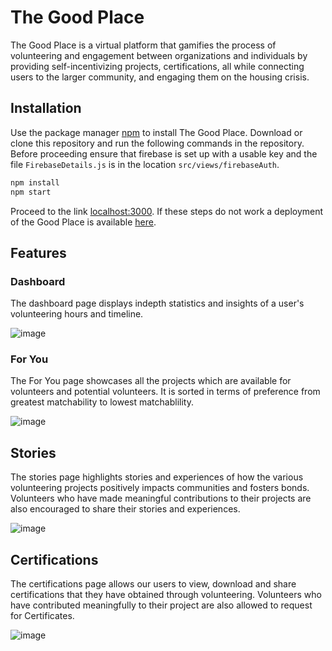 # The Good Place

The Good Place is a virtual platform that gamifies the process of volunteering and engagement between organizations and individuals by providing self-incentivizing projects, certifications, all while connecting users to the larger community, and engaging them on the housing crisis.


## Installation
Use the package manager [npm](https://www.npmjs.com/) to install The Good Place. Download or clone this repository and run the following commands in the repository. Before proceeding ensure that firebase is set up with a usable key and the file ```FirebaseDetails.js``` is in the location ```src/views/firebaseAuth```. 
```bash
npm install
npm start
```

Proceed to the link <localhost:3000>. If these steps do not work a deployment of the Good Place is available [here](https://the-good-place.herokuapp.com/).

## Features

### Dashboard

The dashboard page displays indepth statistics and insights of a user's volunteering hours and timeline.

![image](https://user-images.githubusercontent.com/77235299/158166762-e63657cc-8aab-4c27-9a2b-4114d811c71b.png)

### For You

The For You page showcases all the projects which are available for volunteers and potential volunteers. It is sorted in terms of preference from greatest matchability to lowest matchablility. 

![image](https://user-images.githubusercontent.com/77235299/158167234-b1b294b1-b5f2-406b-a2dd-d405de44169a.png)


## Stories 

The stories page highlights stories and experiences of how the various volunteering projects positively impacts communities and fosters bonds. Volunteers who have made meaningful contributions to their projects are also encouraged to share their stories and experiences.

![image](https://user-images.githubusercontent.com/77235299/158167862-ce8f8fd3-a531-4657-a79d-9d355c3fb451.png)

## Certifications

The certifications page allows our users to view, download and share certifications that they have obtained through volunteering. Volunteers who have contributed meaningfully to their project are also allowed to request for Certificates. 

![image](https://user-images.githubusercontent.com/77235299/158168389-41c7ba11-9eb0-4bc4-bbd9-d53daebe4c67.png)
